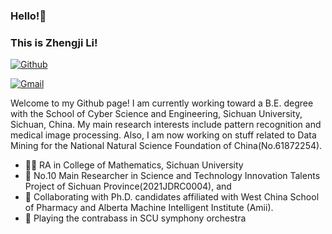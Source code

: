 ### Hello!👋 
### This is Zhengji Li!

[![Github](https://img.shields.io/badge/-Github-000?style=flat&logo=Github&logoColor=white)](https://github.com/MarcusLee13)

[![Gmail](https://img.shields.io/badge/-Gmail-c14438?style=flat&logo=Gmail&logoColor=white)](mailto:alanleezhg@gmail.com)

Welcome to my Github page! I am currently working toward a B.E. degree with the School of Cyber Science and Engineering, Sichuan University, Sichuan, China. My main research interests include pattern recognition and medical image processing. Also, I am now working on stuff related to Data Mining for the National Natural Science Foundation of China(No.61872254).

- 👨‍💻 RA in College of Mathematics, Sichuan University
- 🥼 No.10 Main Researcher in Science and Technology Innovation Talents Project of Sichuan Province(2021JDRC0004), and 
- 🤝 Collaborating with Ph.D. candidates affiliated with West China School of Pharmacy and Alberta Machine Intelligent Institute (Amii).
- 🎼 Playing the contrabass in SCU symphony orchestra

